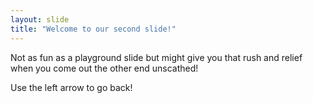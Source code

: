 ```yaml
---
layout: slide
title: "Welcome to our second slide!"
---
```

Not as fun as a playground slide but might give you that rush and relief when you come out the other end unscathed!

Use the left arrow to go back!
